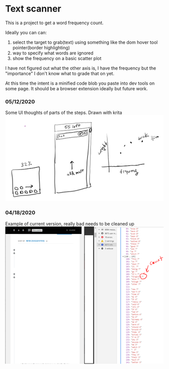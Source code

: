 # Text scanner
This is a project to get a word frequency count.

Ideally you can can:

1) select the target to grab(text) using something like the dom hover tool pointer(border highlighting)
2) way to specify what words are ignored
3) show the frequency on a basic scatter plot

I have not figured out what the other axis is, I have the frequency but the "importance" I don't know what to grade that on yet.

At this time the intent is a minified code blob you paste into dev tools on some page.
It should be a browser extension ideally but future work.

### 05/12/2020
Some UI thoughts of parts of the steps. Drawn with krita
!['ui thoughts'](./ui-ideas.PNG)

### 04/18/2020
Example of current version, really bad needs to be cleaned up
!['v1'](./v1-demo.png)
